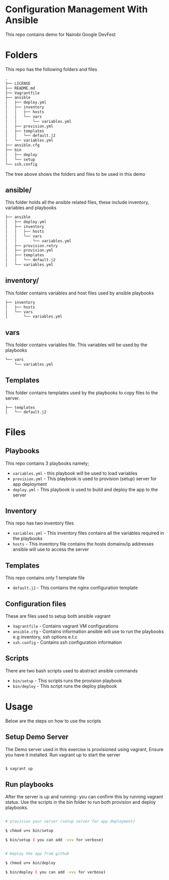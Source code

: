 # Configuration Management With Ansible

This repo contains demo for Nairobi Google DevFest


# Folders

This repo has the following folders and files

```txt
.
├── LICENSE
├── README.md
├── Vagrantfile
├── ansible
│   ├── deploy.yml
│   ├── inventory
│   │   ├── hosts
│   │   └── vars
│   │       └── variables.yml
│   ├── provision.yml
│   ├── templates
│   │   └── default.j2
│   └── variables.yml
├── ansible.cfg
├── bin
│   ├── deploy
│   └── setup
└── ssh.config

```

The tree above shows the folders and files to be used in this demo

## ansible/

This folder holds all the ansible related files, these include inventory, variables and playbooks

```txt
├── ansible
│   ├── deploy.yml
│   ├── inventory
│   │   ├── hosts
│   │   └── vars
│   │       └── variables.yml
│   ├── provision.retry
│   ├── provision.yml
│   ├── templates
│   │   └── default.j2
│   └── variables.yml
```

## inventory/

This folder contains variables and host files used by ansible playbooks

```txt
├── inventory
│   ├── hosts
│   └── vars
│       └── variables.yml
```

## vars

This folder contains variables file. This variables will be used by the playbooks

```txt
└── vars
    └── variables.yml

```

## Templates

This folder contains templates used by the playbooks to copy files to the server.
```
├── templates
│   └── default.j2

```

# Files

## Playbooks

This repo contains 3 playbooks namely;

- `variables.yml` - this playbook will be used to load variables
- `provision.yml` - This playbook is used to provision (setup) server for app deployment
- `deploy.yml`    - This playbook is used to build and deploy the app to the server

## Inventory

This repo has two inventory files

- `variables.yml` - This inventory files contains all the variables required in the playbooks
- `hosts`         - This inventory file contains the hosts domains/ip addresses ansible will use to access the server

## Templates

This repo contains only 1 template file

- `default.j2` - This contains the nginx configuration template

## Configuration files

These are files used to setup both ansible vagrant

- `Vagrantfile` - Contains vagrant VM configurations
- `ansible.cfg` - Contains information ansible will use to run the playbooks e.g inventory, ssh options e.t.c
- `ssh.config` -  Contains ssh configuration information


## Scripts

There are two bash scripts used to abstract ansible commands

- `bin/setup` - This scripts runs the provision playbook
- `bin/deploy` - This script runs the deploy playbook

# Usage

Below are the steps on how to use the scripts

## Setup Demo Server

The Demo server used in this exercise is provisioned using vagrant, Ensure you have it installed. Run vagrant up to start the server

```bash

$ vagrant up

```

## Run playbooks

After the server is up and running- you can confirm this by running vagrant status. Use the scripts in the bin folder to run both provision and deploy playbooks.

```bash

# provision your server (setup server for app deployment)

$ chmod u+x bin/setup

$ bin/setup ( you can add -vvv for verbose)


# Deploy the app from github

$ chmod u+x bin/deploy

$ bin/deploy ( you can add -vvv for verbose)

```


